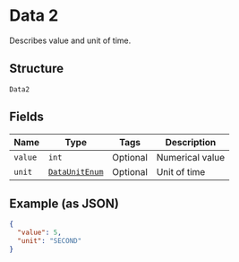 
# Data 2

Describes value and unit of time.

## Structure

`Data2`

## Fields

| Name | Type | Tags | Description |
|  --- | --- | --- | --- |
| `value` | `int` | Optional | Numerical value |
| `unit` | [`DataUnitEnum`](../../doc/models/data-unit-enum.md) | Optional | Unit of time |

## Example (as JSON)

```json
{
  "value": 5,
  "unit": "SECOND"
}
```

